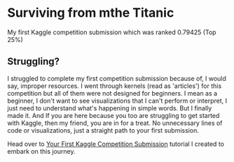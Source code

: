 # Surviving from mthe Titanic
My first Kaggle competition submission which was ranked 0.79425 (Top 25%)

## Struggling?
I struggled to complete my first competition submission because of, I would say, improper resources. I went through kernels (read as 'articles') for this competition but all of them were not designed for beginners. I mean as a beginner, I don't want to see visualizations that I can't perform or interpret, I just need to understand what's happening in simple words.
But I finally made it. And If you are here because you too are struggling to get started with Kaggle, then my friend, you are in for a treat. No unnecessary lines of code or visualizations, just a straight path to your first submission.

Head over to [Your First Kaggle Competition Submission](https://towardsdatascience.com/your-first-kaggle-competition-submission-64da366e48cb) tutorial I created to embark on this journey.

